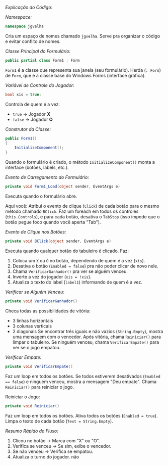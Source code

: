 *Explicação do Código:*

*Namespace:*

```csharp
namespace jgvelha
```

Cria um espaço de nomes chamado `jgvelha`.
Serve pra organizar o código e evitar conflito de nomes.

*Classe Principal do Formulário:*

```csharp
public partial class Form1 : Form
```
`Form1` é a classe que representa sua janela (seu formulário).
Herda (`: Form`) de `Form`, que é a classe base do Windows Forms (interface gráfica).

*Variável de Controle do Jogador:*

```csharp
bool xis = true;
```
Controla de quem é a vez:

  * `true` → Jogador **X**
  * `false` → Jogador **O**

*Construtor da Classe:*

```csharp
public Form1()
{
    InitializeComponent();
}
```

Quando o formulário é criado, o método `InitializeComponent()` monta a interface (botões, labels, etc.).

*Evento de Carregamento do Formulário:*

```csharp
private void Form1_Load(object sender, EventArgs e)
```

Executa quando o formulário abre.

Aqui você:
Atribui o evento de clique (`Click`) de cada botão para o mesmo método chamado `BClick`.
Faz um foreach em todos os controles (`this.Controls`), e para cada botão, desativa o `TabStop` (isso impede que o botão pegue foco quando você aperta "Tab").

*Evento de Clique nos Botões:*

```csharp
private void BClick(object sender, EventArgs e)
```
Executa quando qualquer botão do tabuleiro é clicado.
Faz:
  1. Coloca um `X` ou `O` no botão, dependendo de quem é a vez (`xis`).
  2. Desativa o botão (`Enabled = false`) pra não poder clicar de novo nele.
  3. Chama `VerificarGanhador()` pra ver se alguém venceu.
  4. Inverte a vez do jogador (`xis = !xis`).
  5. Atualiza o texto do label (`label1`) informando de quem é a vez.

*Verificar se Alguém Venceu:*

```csharp
private void VerificarGanhador()
```
Checa todas as possibilidades de vitória:
  * 3 linhas horizontais
  * 3 colunas verticais
  * 2 diagonais
Se encontrar três iguais e não vazios (`String.Empty`), mostra uma mensagem com o vencedor.
Após vitória, chama `Reiniciar()` para limpar o tabuleiro.
Se ninguém venceu, chama `VerificarEmpate()` para ver se o jogo empatou.


*Verificar Empate:*

```csharp
private void VerificarEmpate()
````

Faz um loop em todos os botões.
Se todos estiverem desativados (`Enabled == false`) e ninguém venceu, mostra a mensagem "Deu empate".
Chama `Reiniciar()` para reiniciar o jogo.

Reiniciar o Jogo:

```csharp
private void Reiniciar()
```

Faz um loop em todos os botões.
Ativa todos os botões (`Enabled = true`).
Limpa o texto de cada botão (`Text = String.Empty`).

*Resumo Rápido do Fluxo:*
1. Clicou no botão → Marca com "X" ou "O".
2. Verifica se venceu → Se sim, exibe o vencedor.
3. Se não venceu → Verifica se empatou.
4. Atualiza o turno do jogador. não
